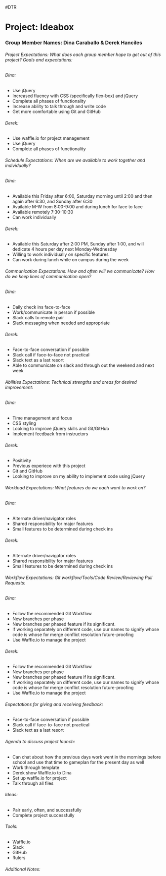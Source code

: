 #DTR

# Project: Ideabox

### Group Member Names: Dina Caraballo & Derek Hanciles

###### Project Expectations: What does each group member hope to get out of this project? Goals and expectations:
###### Dina:
- Use jQuery
- Increased fluency with CSS (specifically flex-box) and jQuery
- Complete all phases of functionality
- Increase ability to talk through and write code
- Get more comfortable using Git and GitHub

###### Derek:
- Use waffle.io for project management
- Use jQuery
- Complete all phases of functionality

###### Schedule Expectations: When are we available to work together and individually?
###### Dina:
- Available this Friday after 6:00, Saturday morning until 2:00 and then again after 6:30, and Sunday after 6:30
- Available M-W from 8:00-9:00 and during lunch for face to face
- Available remotely 7:30-10:30
- Can work individually

###### Derek: 
- Available this Saturday after 2:00 PM, Sunday after 1:00, and will dedicate 4 hours per day next Monday-Wednesday
- Willing to work individually on specific features
- Can work during lunch while on campus during the week

###### Communication Expectations: How and often will we communicate? How do we keep lines of communication open?
###### Dina:
- Daily check ins face-to-face
- Work/communicate in person if possible
- Slack calls to remote pair
- Slack messaging when needed and appropriate

###### Derek:
- Face-to-face conversation if possible
- Slack call if face-to-face not practical
- Slack text as a last resort 
- Able to communicate on slack and through out the weekend and next week

###### Abilities Expectations: Technical strengths and areas for desired improvement:
###### Dina:
- Time management and focus
- CSS styling
- Looking to improve jQuery skills and Git/GitHub
- Implement feedback from instructors

###### Derek: 
- Positivity 
- Previous experiece with this project 
- Git and GitHub
- Looking to improve on my ability to implement code using jQuery

###### Workload Expectations: What features do we each want to work on?
###### Dina:
- Alternate driver/navigator roles
- Shared responsibility for major features
- Small features to be determined during check ins

###### Derek: 
- Alternate driver/navigator roles
- Shared responsibility for major features
- Small features to be determined during check ins

###### Workflow Expectations: Git workflow/Tools/Code Review/Reviewing Pull Requests: 
###### Dina:
- Follow the recommended Git Workflow
- New branches per phase
- New branches per phased feature if its significant.
- If working separately on different code, use our names to signify whose code is whose for merge conflict resolution future-proofing
- Use Waffle.io to manage the project

###### Derek: 
- Follow the recommended Git Workflow
- New branches per phase
- New branches per phased feature if its significant.
- If working separately on different code, use our names to signify whose code is whose for merge conflict resolution future-proofing
- Use Waffle.io to manage the project

###### Expectations for giving and receiving feedback:
- Face-to-face conversation if possible
- Slack call if face-to-face not practical
- Slack text as a last resort 

###### Agenda to discuss project launch:
- Can chat about how the previous days work went in the mornings before school and use that time to gameplan for the present day as well
- Work through template
- Derek show Waffle.io to Dina
- Set up waffle.io for project
- Talk through all files

###### Ideas:
- Pair early, often, and successfully
- Complete project successfully

###### Tools: 
- Waffle.io
- Slack
- GitHub
- Rulers

###### Additional Notes: